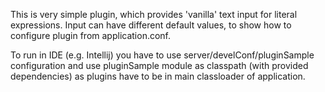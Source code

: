This is very simple plugin, which provides 'vanilla' text input for literal expressions. 
Input can have different default values, to show how to configure plugin from application.conf.

To run in IDE (e.g. Intellij) you have to use server/develConf/pluginSample configuration and use pluginSample
module as classpath (with provided dependencies) as plugins have to be in main classloader of application. 
